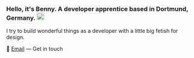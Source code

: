 ### Hello, it's Benny. A developer apprentice based in Dortmund, Germany. <img src="https://github.com/TheDudeThatCode/TheDudeThatCode/blob/master/Assets/Hi.gif" width="20" />

I try to build wonderful things as a developer with a little big fetish for design.

📮 [Email][mail] — Get in touch



[mail]: mailto:baeni.saa@gmail.com
